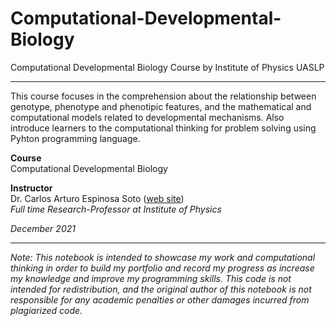 # Computational-Developmental-Biology
Computational Developmental Biology Course by Institute of Physics UASLP

***

This course focuses in the comprehension about the relationship between genotype, phenotype and phenotipic features, and the mathematical and computational models related to developmental mechanisms. Also introduce learners to the computational thinking for problem solving using Pyhton programming language.

**Course**\
Computational Developmental Biology

**Instructor**\
Dr. Carlos Arturo Espinosa Soto ([web site](https://www.espinosa-sotolab.com/))\
_Full time Research-Professor at Institute of Physics_

_December 2021_

  ***

_Note: This notebook is intended to showcase my work and computational thinking in order to build my portfolio and record my progress as increase my knowledge and improve my programming skills. This code is not intended for redistribution, and the original author of this notebook is not responsible for any academic penalties or other damages incurred from plagiarized code._
